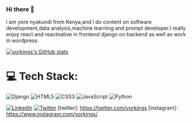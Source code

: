 ### Hi there 👋

i am yore nyakundi from Kenya,and i do content on software development,data analysis,machine learning and  prompt developer.I really enjoy react and reactnative in frontend django on backend as well as work in wordpress

[![yorkings's GitHub stats](https://github-readme-stats.vercel.app/api?username=yorkings)](https://github.com/anuraghazra/github-readme-stats)


# 💻 Tech Stack:
![Django](https://img.shields.io/badge/django-%23092E20.svg?style=for-the-badge&logo=django&logoColor=white) ![HTML5](https://img.shields.io/badge/html5-%23E34F26.svg?style=for-the-badge&logo=html5&logoColor=white) ![CSS3](https://img.shields.io/badge/css3-%231572B6.svg?style=for-the-badge&logo=css3&logoColor=white) ![JavaScript](https://img.shields.io/badge/javascript-%23323330.svg?style=for-the-badge&logo=javascript&logoColor=%23F7DF1E) ![Python](https://img.shields.io/badge/python-3670A0?style=for-the-badge&logo=python&logoColor=ffdd54)

[![LinkedIn](https://img.shields.io/badge/LinkedIn-%230077B5.svg?logo=linkedin&logoColor=white)](https://www.linkedin.com/in/yorke-nyakundi-013825239/)
 [![Twitter](https://img.shields.io/badge/Twitter-%231DA1F2.svg?logo=Twitter&logoColor=white)](https://twitter.com/NyakundiYorke)
[twitter]: https://twitter.com/yorkings
[instagram]: https://www.instagram.com/yorkings/

